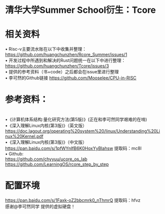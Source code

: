 # 清华大学Summer School衍生：Tcore
# 相关资料
• Risc-v主要流水账在以下中收集并整理：</br>https://github.com/huangchunzhen/Rcore_Summer/issues/1
</br>• 开发过程中所遇到和解决的Rust问题统一在以下中进行整理：</br>https://github.com/huangchunzhen/Tcore/issues/3
</br>• 提供的参考资料（书+code）之后都会在issue里进行整理
</br>• 李可然的Github链接 https://github.com/Mooselee/CPU-in-RISC
# 参考资料：
</br> •《计算机体系结构:量化研究方法(第5版)》(正在和李可然同学艰难的在啃)
</br> •《深入理解Linux内核(第3版)》（英文版）
</br> https://doc.lagout.org/operating%20system%20/linux/Understanding%20Linux%20Kernel.pdf 
</br> •《深入理解Linux内核(第3版)》（中文版）
</br> https://pan.baidu.com/s/1pfWYnIfB6K0HoxYyBIahsw  提取码：mc8l
</br> • Github:
</br> https://github.com/chyyuu/ucore_os_lab
</br> https://github.com/LearningOS/rcore_step_by_step
# 配置环境
https://pan.baidu.com/s/1Faxk-oZ2bbcmrk0_nThmrQ  提取码：hfvz
<br /> 感谢@李可然同学 提供的虚拟硬盘！



